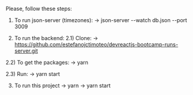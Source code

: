 Please, follow these steps:

1) To run json-server (timezones):
-> json-server --watch db.json --port 3009


2) To run the backend:
2.1) Clone:
-> https://github.com/estefanojctimoteo/devreactjs-bootcamp-runs-server.git

2.2) To get the packages:
-> yarn

2.3) Run:
-> yarn start


3) To run this project
-> yarn
-> yarn start